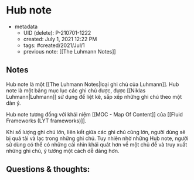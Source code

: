 # Hub note

- metadata
	- UID (delete): P-210701-1222
	- created: July 1, 2021 12:22 PM
	- tags: #created/2021/Jul/1 
	- previous note: [[The Luhmann Notes]]

## Notes
Hub note là một [[The Luhmann Notes|loại ghi chú của Luhmann]]. Hub note là  một bảng mục lục các ghi chú được, được  [[Niklas Luhmann|Luhmann]] sử dụng để liệt kê, sắp xếp những ghi chú theo một dàn ý. 

Hub note tương đồng với khái niệm [[MOC - Map Of Content]] của [[Fluid Frameworks (LYT frameworks)]]. 

Khi số lượng ghi chú lớn, liên kết giữa các ghi chú cũng lớn, người dùng sẽ bị quá tải và lạc trong những ghi chú. Tuy nhiên nhờ những Hub note, người sử dùng có thể có những cái nhìn khái quát hơn về một chủ đề và truy xuất những ghi chú, ý tưởng một cách dễ dàng hơn.

## Questions & thoughts:

